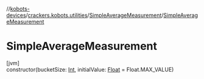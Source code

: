 //[kobots-devices](../../../index.md)/[crackers.kobots.utilities](../index.md)/[SimpleAverageMeasurement](index.md)/[SimpleAverageMeasurement](-simple-average-measurement.md)

# SimpleAverageMeasurement

[jvm]\
constructor(bucketSize: [Int](https://kotlinlang.org/api/latest/jvm/stdlib/kotlin/-int/index.html), initialValue: [Float](https://kotlinlang.org/api/latest/jvm/stdlib/kotlin/-float/index.html) = Float.MAX_VALUE)
